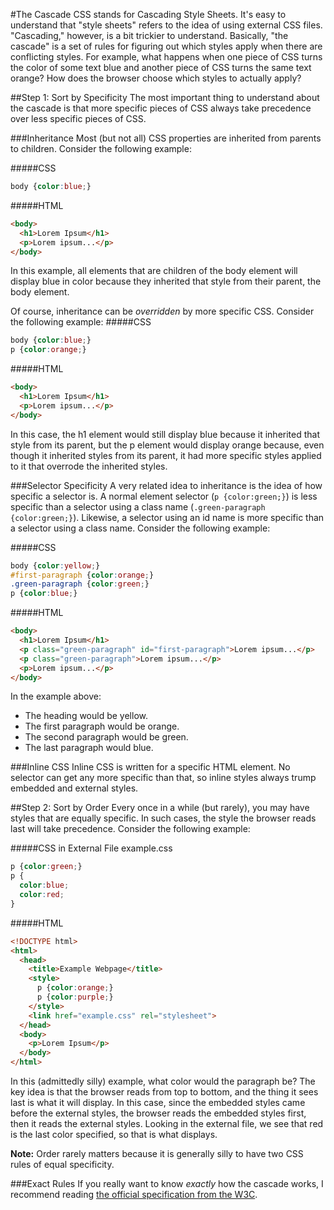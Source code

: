 #The Cascade
CSS stands for Cascading Style Sheets. It's easy to understand that "style sheets" refers to the idea of using external CSS files. "Cascading," however, is a bit trickier to understand. Basically, "the cascade" is a set of rules for figuring out which styles apply when there are conflicting styles. For example, what happens when one piece of CSS turns the color of some text blue and another piece of CSS turns the same text orange? How does the browser choose which styles to actually apply?

##Step 1: Sort by Specificity
The most important thing to understand about the cascade is that more specific pieces of CSS always take precedence over less specific pieces of CSS.

###Inheritance
Most (but not all) CSS properties are inherited from parents to children. Consider the following example:

#####CSS
```css
body {color:blue;}
```

#####HTML
```html
<body>
  <h1>Lorem Ipsum</h1>
  <p>Lorem ipsum...</p>
</body>
```

In this example, all elements that are children of the body element will display blue in color because they inherited that style from their parent, the body element.

Of course, inheritance can be *overridden* by more specific CSS. Consider the following example:
#####CSS
```css
body {color:blue;}
p {color:orange;}
```

#####HTML
```html
<body>
  <h1>Lorem Ipsum</h1>
  <p>Lorem ipsum...</p>
</body>
```

In this case, the h1 element would still display blue because it inherited that style from its parent, but the p element would display orange because, even though it inherited styles from its parent, it had more specific styles applied to it that overrode the inherited styles.

###Selector Specificity
A very related idea to inheritance is the idea of how specific a selector is. A normal element selector (`p {color:green;}`) is less specific than a selector using a class name (`.green-paragraph {color:green;}`). Likewise, a selector using an id name is more specific than a selector using a class name. Consider the following example:

#####CSS
```css
body {color:yellow;}
#first-paragraph {color:orange;}
.green-paragraph {color:green;}
p {color:blue;}
```
#####HTML
```html
<body>
  <h1>Lorem Ipsum</h1>
  <p class="green-paragraph" id="first-paragraph">Lorem ipsum...</p>
  <p class="green-paragraph">Lorem ipsum...</p>
  <p>Lorem ipsum...</p>
</body>
```

In the example above:
* The heading would be yellow.
* The first paragraph would be orange.
* The second paragraph would be green.
* The last paragraph would blue.

###Inline CSS
Inline CSS is written for a specific HTML element. No selector can get any more specific than that, so inline styles always trump embedded and external styles.

##Step 2: Sort by Order
Every once in a while (but rarely), you may have styles that are equally specific. In such cases, the style the browser reads last will take precedence. Consider the following example:

#####CSS in External File example.css
```css
p {color:green;}
p {
  color:blue;
  color:red;
}
```
#####HTML
```html
<!DOCTYPE html>
<html>
  <head>
    <title>Example Webpage</title>
    <style>
      p {color:orange;}
      p {color:purple;}
    </style>
    <link href="example.css" rel="stylesheet">
  </head>
  <body>
    <p>Lorem Ipsum</p>
  </body>
</html>
```

In this (admittedly silly) example, what color would the paragraph be? The key idea is that the browser reads from top to bottom, and the thing it sees last is what it will display. In this case, since the embedded styles came before the external styles, the browser reads the embedded styles first, then it reads the external styles. Looking in the external file, we see that red is the last color specified, so that is what displays.

**Note:** Order rarely matters because it is generally silly to have two CSS rules of equal specificity.

###Exact Rules
If you really want to know *exactly* how the cascade works, I recommend reading [the official specification from the W3C](http://www.w3.org/TR/CSS2/cascade.html#cascade).
